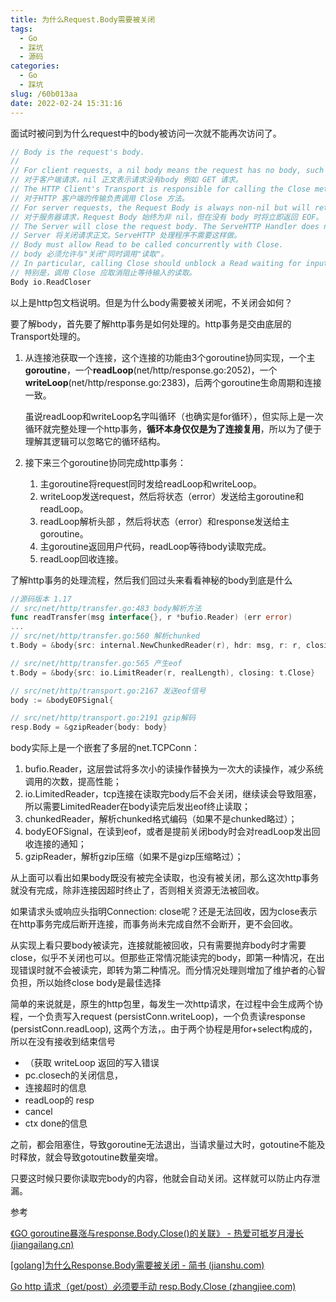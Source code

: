 ```yaml
---
title: 为什么Request.Body需要被关闭
tags:
  - Go
  - 踩坑
  - 源码
categories:
  - Go
  - 踩坑
slug: /60b013aa
date: 2022-02-24 15:31:16
---
```


面试时被问到为什么request中的body被访问一次就不能再次访问了。

<!--more-->

```go
// Body is the request's body.
//
// For client requests, a nil body means the request has no body, such as a GET request. 
// 对于客户端请求，nil 正文表示请求没有body 例如 GET 请求。
// The HTTP Client's Transport is responsible for calling the Close method.
// 对于HTTP 客户端的传输负责调用 Close 方法。
// For server requests, the Request Body is always non-nil but will return EOF immediately when no body is present.
// 对于服务器请求，Request Body 始终为非 nil，但在没有 body 时将立即返回 EOF。
// The Server will close the request body. The ServeHTTP Handler does not need to.
// Server 将关闭请求正文。ServeHTTP 处理程序不需要这样做。
// Body must allow Read to be called concurrently with Close.
// body 必须允许与"关闭"同时调用"读取"。
// In particular, calling Close should unblock a Read waiting for input.
// 特别是，调用 Close 应取消阻止等待输入的读取。
Body io.ReadCloser


```

以上是http包文档说明。但是为什么body需要被关闭呢，不关闭会如何？

要了解body，首先要了解http事务是如何处理的。http事务是交由底层的Transport处理的。

1. 从连接池获取一个连接，这个连接的功能由3个goroutine协同实现，一个主**goroutine**，一个**readLoop**(net/http/response.go:2052)，一个**writeLoop**(net/http/response.go:2383)，后两个goroutine生命周期和连接一致。

   虽说readLoop和writeLoop名字叫循环（也确实是for循环），但实际上是一次循环就完整处理一个http事务，**循环本身仅仅是为了连接复用**，所以为了便于理解其逻辑可以忽略它的循环结构。

2. 接下来三个goroutine协同完成http事务：

   1. 主goroutine将request同时发给readLoop和writeLoop。
   2. writeLoop发送request，然后将状态（error）发送给主goroutine和readLoop。
   3. readLoop解析头部 ，然后将状态（error）和response发送给主goroutine。
   4. 主goroutine返回用户代码，readLoop等待body读取完成。
   5. readLoop回收连接。

了解http事务的处理流程，然后我们回过头来看看神秘的body到底是什么

```go
//源码版本 1.17
// src/net/http/transfer.go:483 body解析方法
func readTransfer(msg interface{}, r *bufio.Reader) (err error)
...
// src/net/http/transfer.go:560 解析chunked
t.Body = &body{src: internal.NewChunkedReader(r), hdr: msg, r: r, closing: t.Close}

// src/net/http/transfer.go:565 产生eof
t.Body = &body{src: io.LimitReader(r, realLength), closing: t.Close}

// src/net/http/transport.go:2167 发送eof信号
body := &bodyEOFSignal{

// src/net/http/transport.go:2191 gzip解码
resp.Body = &gzipReader{body: body}
```

body实际上是一个嵌套了多层的net.TCPConn：

1. bufio.Reader，这层尝试将多次小的读操作替换为一次大的读操作，减少系统调用的次数，提高性能；
2. io.LimitedReader，tcp连接在读取完body后不会关闭，继续读会导致阻塞，所以需要LimitedReader在body读完后发出eof终止读取；
3. chunkedReader，解析chunked格式编码（如果不是chunked略过）；
4. bodyEOFSignal，在读到eof，或者是提前关闭body时会对readLoop发出回收连接的通知；
5. gzipReader，解析gzip压缩（如果不是gizp压缩略过）；

从上面可以看出如果body既没有被完全读取，也没有被关闭，那么这次http事务就没有完成，除非连接因超时终止了，否则相关资源无法被回收。

如果请求头或响应头指明Connection: close呢？还是无法回收，因为close表示在http事务完成后断开连接，而事务尚未完成自然不会断开，更不会回收。

从实现上看只要body被读完，连接就能被回收，只有需要抛弃body时才需要close，似乎不关闭也可以。但那些正常情况能读完的body，即第一种情况，在出现错误时就不会被读完，即转为第二种情况。而分情况处理则增加了维护者的心智负担，所以始终close body是最佳选择

简单的来说就是，原生的http包里，每发生一次http请求，在过程中会生成两个协程，一个负责写入request (persistConn.writeLoop)，一个负责读response (persistConn.readLoop), 这两个方法，。由于两个协程是用for+select构成的，所以在没有接收到结束信号

- （获取 writeLoop 返回的写入错误
-  pc.closech的关闭信息，
- 连接超时的信息
- readLoop的 resp
- cancel
- ctx done的信息

之前，都会阻塞住，导致goroutine无法退出，当请求量过大时，gotoutine不能及时释放，就会导致gotoutine数量突增。

只要这时候只要你读取完body的内容，他就会自动关闭。这样就可以防止内存泄漏。



参考

[《GO goroutine暴涨与response.Body.Close()的关联》 - 热爱可抵岁月漫长 (jiangailang.cn)](https://www.jiangailang.cn/145.html)

[[golang\]为什么Response.Body需要被关闭 - 简书 (jianshu.com)](https://www.jianshu.com/p/407fada3cc9d)

[Go http 请求（get/post）必须要手动 resp.Body.Close (zhangjiee.com)](http://www.zhangjiee.com/blog/2018/go-http-get-close-body.html)
